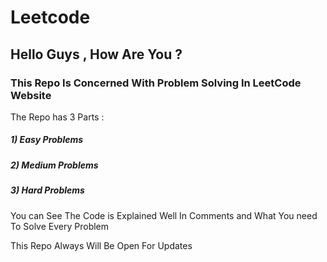 # Leetcode
## Hello Guys , How Are You ? 
### This Repo Is Concerned With Problem Solving In LeetCode Website 

The Repo has 3 Parts :
  ##### 1) Easy Problems 
  ##### 2) Medium Problems 
  ##### 3) Hard Problems 
  
You can See The Code is Explained Well In Comments and What You need To Solve Every Problem 

This Repo Always Will Be Open For Updates 
